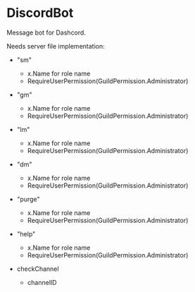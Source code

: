 # DiscordBot
Message bot for Dashcord.


Needs server file implementation:
- "sm"
	- x.Name for role name
	- RequireUserPermission(GuildPermission.Administrator)
	
- "gm"
	- x.Name for role name
	- RequireUserPermission(GuildPermission.Administrator)
	
- "lm"
	- x.Name for role name
	- RequireUserPermission(GuildPermission.Administrator)	
	
- "dm"
	- x.Name for role name
	- RequireUserPermission(GuildPermission.Administrator)

- "purge"
	- x.Name for role name
	- RequireUserPermission(GuildPermission.Administrator)
	
- "help"
	- x.Name for role name
	- RequireUserPermission(GuildPermission.Administrator)
	
- checkChannel
	- channelID